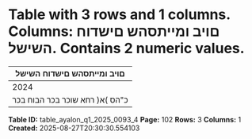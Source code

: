 # Table with 3 rows and 1 columns. Columns: םויב ומייתסהש םישדוח השישל. Contains 2 numeric values.

| םויב ומייתסהש םישדוח השישל |
|---|
| 2024 | ינויב 30 |
| כ"הס )א( רחא שוכר בכר הבוח בכר |

**Table ID:** table_ayalon_q1_2025_0093_4
**Page:** 102
**Rows:** 3
**Columns:** 1
**Created:** 2025-08-27T20:30:30.554103

